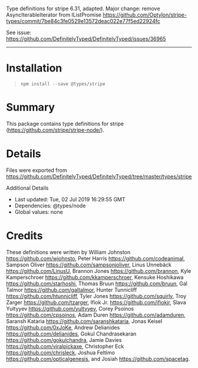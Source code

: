 Type definitions for stripe 6.31, adapted.
Major change: remove AsyncIterableIterator<T> from IListPromise
https://github.com/Optylon/stripe-types/commit/7be84c3fe0529e13572deac022e77f5ed22924fc

See issue: https://github.com/DefinitelyTyped/DefinitelyTyped/issues/36965

---

# Installation
> `npm install --save @types/stripe`

# Summary
This package contains type definitions for stripe (https://github.com/stripe/stripe-node/).

# Details
Files were exported from https://github.com/DefinitelyTyped/DefinitelyTyped/tree/master/types/stripe

Additional Details
 * Last updated: Tue, 02 Jul 2019 16:29:55 GMT
 * Dependencies: @types/node
 * Global values: none

# Credits
These definitions were written by William Johnston <https://github.com/wjohnsto>, Peter Harris <https://github.com/codeanimal>, Sampson Oliver <https://github.com/sampsonjoliver>, Linus Unnebäck <https://github.com/LinusU>, Brannon Jones <https://github.com/brannon>, Kyle Kamperschroer <https://github.com/kkamperschroer>, Kensuke Hoshikawa <https://github.com/starhoshi>, Thomas Bruun <https://github.com/bruun>, Gal Talmor <https://github.com/galtalmor>, Hunter Tunnicliff <https://github.com/htunnicliff>, Tyler Jones <https://github.com/squirly>, Troy Zarger <https://github.com/tzarger>, Ifiok Jr. <https://github.com/ifiokjr>, Slava Yultyyev <https://github.com/yultyyev>, Corey Psoinos <https://github.com/cpsoinos>, Adam Duren <https://github.com/adamduren>, Saransh Kataria <https://github.com/saranshkataria>, Jonas Keisel <https://github.com/0xJoKe>, Andrew Delianides <https://github.com/delianides>, Gokul Chandrasekaran <https://github.com/gokulchandra>, Jamie Davies <https://github.com/viralpickaxe>, Christopher Eck <https://github.com/chrisleck>, Joshua Feltimo <https://github.com/opticalgenesis>, and Josiah <https://github.com/spacetag>.
